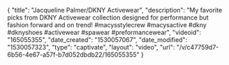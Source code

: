 {
    "title": "Jacqueline Palmer\/DKNY Activewear",
    "description": "My favorite picks from DKNY Activewear collection designed for performance but fashion forward and on trend! #macysstylecrew #macysactive #dkny #dknyshoes #activewear #spawear #preformancewear",
    "videoid": "165055355",
    "date_created": "1530057067",
    "date_modified": "1530057323",
    "type": "captivate",
    "layout": "video",
    "url": "\/v\/c47759d7-6b56-4e67-a57f-b7d052dbdb22\/165055355"
}